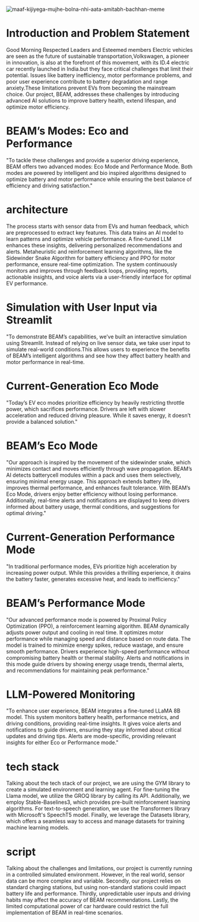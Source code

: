 ![maaf-kijiyega-mujhe-bolna-nhi-aata-amitabh-bachhan-meme](https://github.com/user-attachments/assets/4e5e7faa-b449-4721-b2c2-625eaa03d92d)

# Introduction and Problem Statement
Good Morning Respected Leaders and Esteemed members
Electric vehicles are seen as the future of sustainable transportation,Volkswagen, a pioneer in innovation, is also at the forefront of this movement, with its ID.4 electric car recently launched in India.but they face critical challenges that limit their potential. Issues like battery inefficiency, motor performance problems, and poor user experience contribute to battery degradation and range anxiety.These limitations prevent EVs from becoming the mainstream choice. Our project, BEAM, addresses these challenges by introducing advanced AI solutions to improve battery health, extend lifespan, and optimize motor efficiency.

# BEAM’s Modes: Eco and Performance
"To tackle these challenges and provide a superior driving experience, BEAM offers two advanced modes: Eco Mode and Performance Mode. Both modes are powered by intelligent and bio inspired algorithms designed to optimize battery and motor performance while ensuring the best balance of efficiency and driving satisfaction."
# architecture
The process starts with sensor data from EVs and human feedback, which are preprocessed to extract key features. This data trains an AI model to learn patterns and optimize vehicle performance. A fine-tuned LLM enhances these insights, delivering personalized recommendations and alerts. Metaheuristic and reinforcement learning algorithms, like the Sidewinder Snake Algorithm for battery efficiency and PPO for motor performance, ensure real-time optimization. The system continuously monitors and improves through feedback loops, providing reports, actionable insights, and voice alerts via a user-friendly interface for optimal EV performance.

# Simulation with User Input via Streamlit
"To demonstrate BEAM’s capabilities, we’ve built an interactive simulation using Streamlit. Instead of relying on live sensor data, we take user input to simulate real-world conditions.This allows users to experience the benefits of BEAM’s intelligent algorithms and see how they affect battery health and motor performance in real-time.

# Current-Generation Eco Mode

"Today’s EV eco modes prioritize efficiency by heavily restricting throttle power, which sacrifices performance. Drivers are left with slower acceleration and reduced driving pleasure. While it saves energy, it doesn’t provide a balanced solution."

# BEAM’s Eco Mode
"Our approach is inspired by the movement of the sidewinder snake, which minimizes contact and moves efficiently through wave propagation. BEAM’s AI detects batterycell modules within a pack and uses them selectively, ensuring minimal energy usage. This approach extends battery life, improves thermal performance, and enhances fault tolerance. With BEAM’s Eco Mode, drivers enjoy better efficiency without losing performance. Additionally, real-time alerts and notifications are displayed to keep drivers informed about battery usage, thermal conditions, and suggestions for optimal driving."

# Current-Generation Performance Mode

"In traditional performance modes, EVs prioritize high acceleration by increasing power output. While this provides a thrilling experience, it drains the battery faster, generates excessive heat, and leads to inefficiency."

# BEAM’s Performance Mode
"Our advanced performance mode is powered by Proximal Policy Optimization (PPO), a reinforcement learning algorithm. BEAM dynamically adjusts power output and cooling in real time. It optimizes motor performance while managing speed and distance based on route data. The model is trained to minimize energy spikes, reduce wastage, and ensure smooth performance. Drivers experience high-speed performance without compromising battery health or thermal stability. Alerts and notifications in this mode guide drivers by showing energy usage trends, thermal alerts, and recommendations for maintaining peak performance."

# LLM-Powered Monitoring
"To enhance user experience, BEAM integrates a fine-tuned LLaMA 8B model. This system monitors battery health, performance metrics, and driving conditions, providing real-time insights. It gives voice alerts and notifications to guide drivers, ensuring they stay informed about critical updates and driving tips. Alerts are mode-specific, providing relevant insights for either Eco or Performance mode."

# tech stack
Talking about the tech stack of our project, we are using the GYM library to create a simulated environment and learning agent. For fine-tuning the Llama model, we utilize the GROQ library by calling its API. Additionally, we employ Stable-Baselines3, which provides pre-built reinforcement learning algorithms. For text-to-speech generation, we use the Transformers library with Microsoft's SpeechT5 model. Finally, we leverage the Datasets library, which offers a seamless way to access and manage datasets for training machine learning models.

# script
Talking about the challenges and limitations, our project is currently running in a controlled simulated environment. However, in the real world, sensor data can be more complex and variable. Secondly, our project relies on standard charging stations, but using non-standard stations could impact battery life and performance. Thirdly, unpredictable user inputs and driving habits may affect the accuracy of BEAM recommendations. Lastly, the limited computational power of car hardware could restrict the full implementation of BEAM in real-time scenarios.
